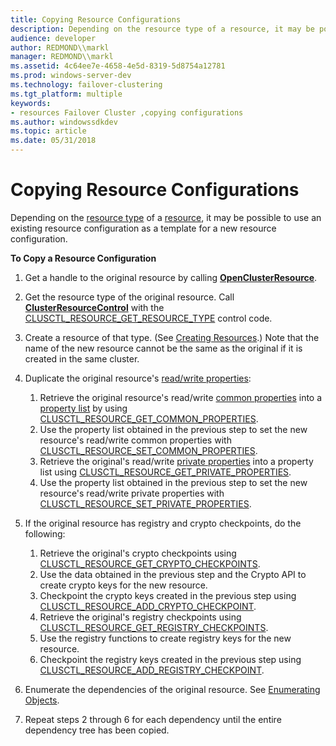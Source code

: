 ```yaml
---
title: Copying Resource Configurations
description: Depending on the resource type of a resource, it may be possible to use an existing resource configuration as a template for a new resource configuration.
audience: developer
author: REDMOND\\markl
manager: REDMOND\\markl
ms.assetid: 4c64ee7e-4658-4e5d-8319-5d8754a12781
ms.prod: windows-server-dev
ms.technology: failover-clustering
ms.tgt_platform: multiple
keywords:
- resources Failover Cluster ,copying configurations
ms.author: windowssdkdev
ms.topic: article
ms.date: 05/31/2018
---
```


# Copying Resource Configurations

Depending on the [resource type](resource-types.md) of a [resource](resources.md), it may be possible to use an existing resource configuration as a template for a new resource configuration.

**To Copy a Resource Configuration**

1.  Get a handle to the original resource by calling [**OpenClusterResource**](/previous-versions/windows/desktop/api/ClusAPI/nc-clusapi-pclusapi_open_cluster_resource).

2.  Get the resource type of the original resource. Call [**ClusterResourceControl**](/previous-versions/windows/desktop/api/ClusAPI/nf-clusapi-clusterresourcecontrol) with the [CLUSCTL\_RESOURCE\_GET\_RESOURCE\_TYPE](clusctl-resource-get-resource-type.md) control code.

3.  Create a resource of that type. (See [Creating Resources](creating-resources.md).) Note that the name of the new resource cannot be the same as the original if it is created in the same cluster.

4.  Duplicate the original resource's [read/write properties](read-write-properties.md):

    1.  Retrieve the original resource's read/write [common properties](common-properties.md) into a [property list](property-lists.md) by using [CLUSCTL\_RESOURCE\_GET\_COMMON\_PROPERTIES](clusctl-resource-get-common-properties.md).
    2.  Use the property list obtained in the previous step to set the new resource's read/write common properties with [CLUSCTL\_RESOURCE\_SET\_COMMON\_PROPERTIES](clusctl-resource-set-common-properties.md).
    3.  Retrieve the original's read/write [private properties](private-properties.md) into a property list using [CLUSCTL\_RESOURCE\_GET\_PRIVATE\_PROPERTIES](clusctl-resource-get-private-properties.md).
    4.  Use the property list obtained in the previous step to set the new resource's read/write private properties with [CLUSCTL\_RESOURCE\_SET\_PRIVATE\_PROPERTIES](clusctl-resource-set-private-properties.md).

5.  If the original resource has registry and crypto checkpoints, do the following:

    1.  Retrieve the original's crypto checkpoints using [CLUSCTL\_RESOURCE\_GET\_CRYPTO\_CHECKPOINTS](clusctl-resource-add-crypto-checkpoint.md).
    2.  Use the data obtained in the previous step and the Crypto API to create crypto keys for the new resource.
    3.  Checkpoint the crypto keys created in the previous step using [CLUSCTL\_RESOURCE\_ADD\_CRYPTO\_CHECKPOINT](clusctl-resource-add-crypto-checkpoint.md).
    4.  Retrieve the original's registry checkpoints using [CLUSCTL\_RESOURCE\_GET\_REGISTRY\_CHECKPOINTS](clusctl-resource-add-registry-checkpoint.md).
    5.  Use the registry functions to create registry keys for the new resource.
    6.  Checkpoint the registry keys created in the previous step using [CLUSCTL\_RESOURCE\_ADD\_REGISTRY\_CHECKPOINT](clusctl-resource-add-registry-checkpoint.md).

6.  Enumerate the dependencies of the original resource. See [Enumerating Objects](enumerating-objects.md).

7.  Repeat steps 2 through 6 for each dependency until the entire dependency tree has been copied.

 

 




